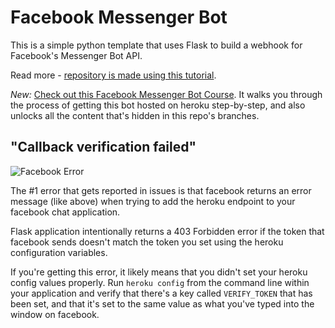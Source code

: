 # Facebook Messenger Bot
This is a simple python template that uses Flask to build a webhook for Facebook's Messenger Bot API.

Read more - [repository is made using this tutorial](https://blog.hartleybrody.com/fb-messenger-bot/).

*New:* [Check out this Facebook Messenger Bot Course](https://facebook-messenger-bot.teachable.com/p/facebook-messenger-bot/). It walks you through the process of getting this bot hosted on heroku step-by-step, and also unlocks all the content that's hidden in this repo's branches.

## "Callback verification failed"

![Facebook Error](https://cloud.githubusercontent.com/assets/18402893/21538944/f96fcd1e-cdc7-11e6-83ee-a866190d9080.png)

The #1 error that gets reported in issues is that facebook returns an error message (like above) when trying to add the heroku endpoint to your facebook chat application.

Flask application intentionally returns a 403 Forbidden error if the token that facebook sends doesn't match the token you set using the heroku configuration variables.

If you're getting this error, it likely means that you didn't set your heroku config values properly. Run `heroku config` from the command line within your application and verify that there's a key called `VERIFY_TOKEN` that has been set, and that it's set to the same value as what you've typed into the window on facebook.
